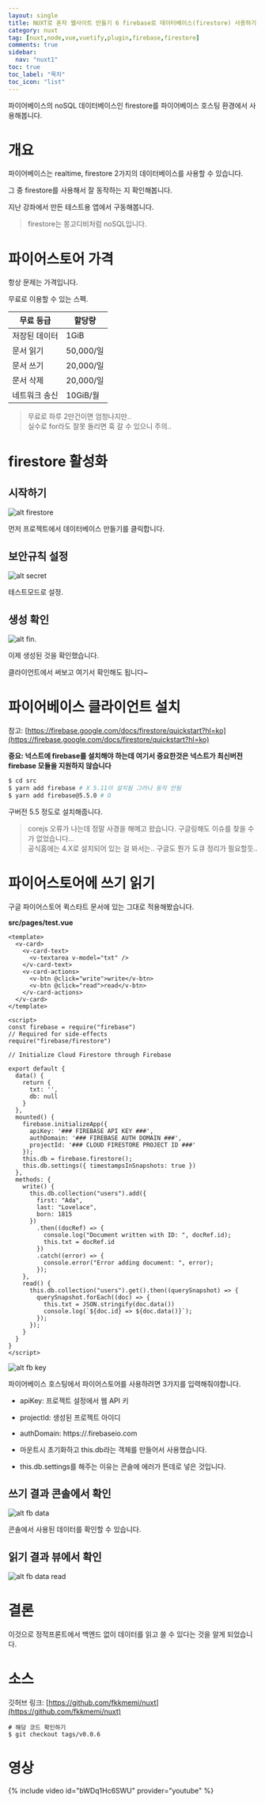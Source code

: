 ```yaml
---
layout: single
title: NUXT로 혼자 웹사이트 만들기 6 firebase로 데이터베이스(firestore) 사용하기 
category: nuxt
tag: [nuxt,node,vue,vuetify,plugin,firebase,firestore]
comments: true
sidebar:
  nav: "nuxt1"
toc: true
toc_label: "목차"
toc_icon: "list"
---
```


파이어베이스의 noSQL 데이터베이스인 firestore를 파이어베이스 호스팅 환경에서 사용해봅니다.

# 개요

파이어베이스는 realtime, firestore 2가지의 데이터베이스를 사용할 수 있습니다.

그 중 firestore를 사용해서 잘 동작하는 지 확인해봅니다.

지난 강좌에서 만든 테스트용 앱에서 구동해봅니다.

> firestore는 몽고디비처럼 noSQL입니다.

# 파이어스토어 가격

항상 문제는 가격입니다.

무료로 이용할 수 있는 스펙.

|무료 등급|	할당량|
| - | - |
|저장된 데이터	|1GiB|
|문서 읽기	|50,000/일|
|문서 쓰기	|20,000/일|
|문서 삭제	|20,000/일|
|네트워크 송신	|10GiB/월|

> 무료로 하루 2만건이면 엄청나지만..  
실수로 for라도 잘못 돌리면 훅 갈 수 있으니 주의..

# firestore 활성화

## 시작하기

![alt firestore](/images/nuxt/2019-05-07_11.47.07.png)

먼저 프로젝트에서 데이터베이스 만들기를 클릭합니다.

## 보안규칙 설정

![alt secret](/images/nuxt/2019-05-07_11.49.30.png)

테스트모드로 설정.

## 생성 확인

![alt fin.](/images/nuxt/2019-05-07_11.51.07.png)

이제 생성된 것을 확인했습니다.

클라이언트에서 써보고 여기서 확인해도 됩니다~

# 파이어베이스 클라이언트 설치

참고: [https://firebase.google.com/docs/firestore/quickstart?hl=ko](https://firebase.google.com/docs/firestore/quickstart?hl=ko)

**중요: 넉스트에 firebase를 설치해야 하는데 여기서 중요한것은 넉스트가 최신버전 firebase 모듈을 지원하지 않습니다**

```bash
$ cd src
$ yarn add firebase # X 5.11이 설치됨 그러나 동작 안됨
$ yarn add firebase@5.5.0 # O
```

구버전 5.5 정도로 설치해줍니다.

> corejs 오류가 나는데 정말 사경을 해메고 왔습니다. 구글링해도 이슈를 찾을 수가 없었습니다...  
공식홈에는 4.X로 설치되어 있는 걸 봐서는.. 구글도 뭔가 도큐 정리가 필요할듯..

# 파이어스토어에 쓰기 읽기

구글 파이어스토어 퀵스타트 문서에 있는 그대로 적용해봤습니다.

**src/pages/test.vue**  
```vue
<template>
  <v-card>
    <v-card-text>
      <v-textarea v-model="txt" />
    </v-card-text>
    <v-card-actions>
      <v-btn @click="write">write</v-btn>
      <v-btn @click="read">read</v-btn>
    </v-card-actions>
  </v-card>
</template>

<script>
const firebase = require("firebase")
// Required for side-effects
require("firebase/firestore")

// Initialize Cloud Firestore through Firebase

export default {
  data() {
    return {
      txt: '',
      db: null
    }
  },
  mounted() {
    firebase.initializeApp({
      apiKey: '### FIREBASE API KEY ###',
      authDomain: '### FIREBASE AUTH DOMAIN ###',
      projectId: '### CLOUD FIRESTORE PROJECT ID ###'
    });
    this.db = firebase.firestore();
    this.db.settings({ timestampsInSnapshots: true })
  },
  methods: {
    write() {
      this.db.collection("users").add({
        first: "Ada",
        last: "Lovelace",
        born: 1815
      })
        .then((docRef) => {
          console.log("Document written with ID: ", docRef.id);
          this.txt = docRef.id
        })
        .catch((error) => {
          console.error("Error adding document: ", error);
        });
    },
    read() {
      this.db.collection("users").get().then((querySnapshot) => {
        querySnapshot.forEach((doc) => {
          this.txt = JSON.stringify(doc.data())
          console.log(`${doc.id} => ${doc.data()}`);
        });
      });
    }
  }
}
</script>
```

![alt fb key](/images/nuxt/2019-05-07_13.17.51.png)

파이어베이스 호스팅에서 파이어스토어를 사용하려면 3가지를 입력해줘야합니다.

- apiKey: 프로젝트 설정에서 웹 API 키
- projectId: 생성된 프로젝트 아이디
- authDomain: https://<projectId>.firebaseio.com

- 마운트시 초기화하고 this.db라는 객체를 만들어서 사용했습니다.
- this.db.settings를 해주는 이유는 콘솔에 에러가 뜬데로 넣은 것입니다.

## 쓰기 결과 콘솔에서 확인

![alt fb data](/images/nuxt/2019-05-07_13.35.13.png)

콘솔에서 사용된 데이터를 확인할 수 있습니다.

## 읽기 결과 뷰에서 확인

![alt fb data read](/images/nuxt/2019-05-07_13.43.33.png)

# 결론

이것으로 정적프론트에서 백엔드 없이 데이터를 읽고 쓸 수 있다는 것을 알게 되었습니다.

# 소스

깃허브 링크: [https://github.com/fkkmemi/nuxt](https://github.com/fkkmemi/nuxt)

```
# 해당 코드 확인하기
$ git checkout tags/v0.0.6
```

# 영상

{% include video id="bWDq1Hc6SWU" provider="youtube" %}
